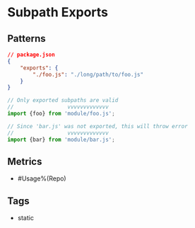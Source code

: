 # Subpath Exports

## Patterns

```json
// package.json
{
    "exports": {
        "./foo.js": "./long/path/to/foo.js"
    }
}
```

```js
// Only exported subpaths are valid
//                 vvvvvvvvvvvvv
import {foo} from 'module/foo.js';

// Since 'bar.js' was not exported, this will throw error
//                 vvvvvvvvvvvvv
import {bar} from 'module/bar.js';
```

## Metrics

* #Usage%(Repo)

## Tags

* static
